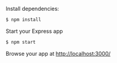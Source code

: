 Install dependencies:

```bash
$ npm install
```

Start your Express app

```bash
$ npm start
```

Browse your app at [http://localhost:3000/](http://localhost:3000/)